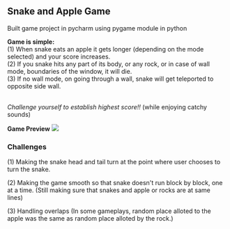 ## Snake and Apple Game
Built game project in pycharm using pygame module in python

**Game is simple:**<br />
(1) When snake eats an apple it gets longer (depending on the mode selected) and your score increases. <br />
(2) If you snake hits any part of its body, or any rock, or in case of wall mode, boundaries of the window, it will die.<br />
(3) If no wall mode, on going through a wall, snake will get teleported to opposite side wall.<br /><br />

*Challenge yourself to establish highest score!!* (while enjoying catchy sounds)

**Game Preview**
![](game_preview.gif)

### Challenges

(1) Making the snake head and tail turn at the point where user chooses to turn the snake.

(2) Making the game smooth so that snake doesn't run block by block, one at a time. (Still making sure that snakes and apple or rocks are at same lines)

(3) Handling overlaps (In some gameplays, random place alloted to the apple was the same as random place alloted by the rock.)
